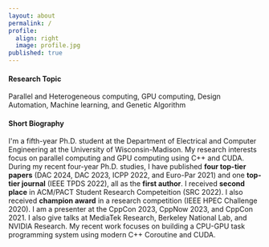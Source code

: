 ```yaml
---
layout: about
permalink: /
profile:
  align: right
  image: profile.jpg
published: true
---
```


#### Research Topic
Parallel and Heterogeneous computing, GPU computing, Design Automation, Machine learning, and Genetic Algorithm 
#### Short Biography
I'm a fifth-year Ph.D. student at the Department of Electrical and Computer Engineering at the University of Wisconsin-Madison. 
My research interests focus on parallel computing and GPU computing using C++ and CUDA. 
During my recent four-year Ph.D. studies, I have published **four top-tier papers** (DAC 2024, DAC 2023, ICPP 2022, and Euro-Par 2021) and one **top-tier journal** (IEEE TPDS 2022), all as the **first author**. 
I received **second place** in ACM/PACT Student Research Competeition (SRC 2022). I also received **champion award** in a research competition (IEEE HPEC Challenge 2020). 
I am a presenter at the CppCon 2023, CppNow 2023, and CppCon 2021. 
I also give talks at MediaTek Research, Berkeley National Lab, and NVIDIA Research. 
My recent work focuses on building a CPU-GPU task programming system using modern C++ Coroutine and CUDA.
